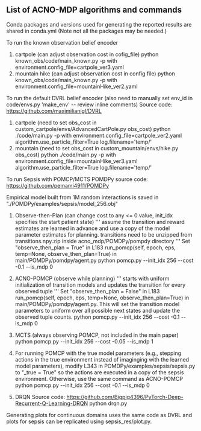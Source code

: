 ## List of ACNO-MDP algorithms and commands
Conda packages and versions used for generating the reported results are shared in conda.yml (Note not all the packages may be needed.)

To run the known observation belief encoder
1. cartpole (can adjust observation cost in cofig_file)
python known_obs/code/main_known.py -p with environment.config_file=cartpole_ver3.yaml
2. mountain hike (can adjust observation cost in config file)
python known_obs/code/main_known.py -p with environment.config_file=mountainHike_ver2.yaml

To run the default DVRL belief encoder (also need to manually set env_id in code/envs.py 'make_env' -- review inline comments)
Source code: https://github.com/maximilianigl/DVRL

1. cartpole (need to set obs_cost in custom_cartpole/envs/AdvancedCartPole.py obs_cost)
python ./code/main.py -p with environment.config_file=cartpole_ver2.yaml algorithm.use_particle_filter=True log.filename='temp/'
2. mountain (need to set obs_cost in custom_mountain/envs/hike.py obs_cost)
python ./code/main.py -p with environment.config_file=mountainHike_ver3.yaml algorithm.use_particle_filter=True log.filename='temp/'

To run Sepsis with POMCP/MCTS
POMDPy source code: https://github.com/pemami4911/POMDPy

Empirical model built from 1M random interactions is saved in "./POMDPy/examples/sepsis/model_256.obj"

1. Observe-then-Plan (can change cost to any <= 0 value, init_idx specifies the start patient state)
''' assume the transition and reward estimates are learned in advance and use a copy of the model parameter estimates for planning. transitions need to be unzipped from transitions.npy.zip inside acno_mdp/POMDPy/pompdy directory '''
Set "observe_then_plan = True" in L183 run_pomcp(self, epoch, eps, temp=None, observe_then_plan=True) in main/POMDPy/pomdpy/agent.py 
python pomcp.py --init_idx 256 --cost -0.1 --is_mdp 0

2. ACNO-POMCP (observe while planning)
''' starts with uniform initialization of transition models and updates the transition for every observed tuple '''
Set "observe_then_plan = False" in L183 run_pomcp(self, epoch, eps, temp=None, observe_then_plan=True) in main/POMDPy/pomdpy/agent.py.
This will set the transition model parameters to uniform over all possible next states and update the observed tuple counts.
python pomcp.py --init_idx 256 --cost -0.1 --is_mdp 0

3. MCTS (always observing POMCP, not included in the main paper)
python pomcp.py --init_idx 256 --cost -0.05 --is_mdp 1

4. For running POMCP with the true model parameters (e.g., stepping actions in the true environment instead of imaginging with the learned model parameters), modify L343 in POMDPy/examples/sepsis/sepsis.py to "_true = True" so the actions are executed in a copy of the sepsis environment. Otherwise, use the same command as ACNO-POMCP
python pomcp.py --init_idx 256 --cost -0.1 --is_mdp 0

5. DRQN
Source code: https://github.com/Bigpig4396/PyTorch-Deep-Recurrent-Q-Learning-DRQN
python drqn.py

Generating plots for continuous domains uses the same code as DVRL and plots for sepsis can be replicated using sepsis_res/plot.py.
